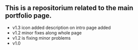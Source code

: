 ## This is a repositorium related to the main portfolio page.

- v1.3 icon added description on intro page added
- v1.2 minor fixes along whole page
- v1.2 is fixing minor problems
- v1.0

